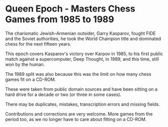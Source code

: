 # Queen Epoch - Masters Chess Games from 1985 to 1989

The charismatic Jewish-Armenian outsider, Garry Kasparov, fought FIDE
and the Soviet authorities, he took the World Champion title and
dominated chess for the next fifteen years.

This epoch covers Kasparov's victory over Karpov in 1985, to his first
public match against a supercomputer, Deep Thought, in 1989, and this
time, still won by the human.

The 1989 split was also because this was the limit on how many chess games
fit on a CD-ROM.

These were taken from public domain sources and have been sitting on a
hard drive for a decade or two (or three in some cases).

There may be duplicates, mistakes, transcription errors and missing fields.

Contributions and corrections are very welcome. More games from the
period too, as we no longer have to care about fitting on a CD-ROM.
